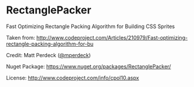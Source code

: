 RectanglePacker
===============

Fast Optimizing Rectangle Packing Algorithm for Building CSS Sprites

Taken from: http://www.codeproject.com/Articles/210979/Fast-optimizing-rectangle-packing-algorithm-for-bu

Credit: Matt Perdeck ([@mperdeck](https://github.com/mperdeck))

Nuget Package: https://www.nuget.org/packages/RectanglePacker/

License: http://www.codeproject.com/info/cpol10.aspx
